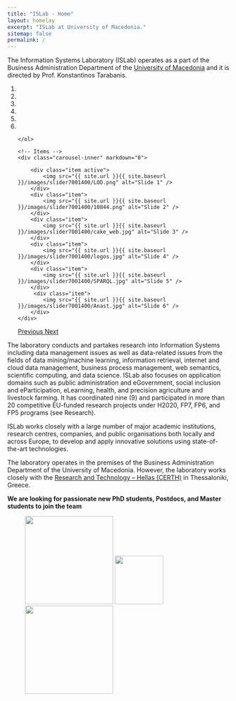 ```yaml
---
title: "ISLab - Home"
layout: homelay
excerpt: "ISLab at University of Macedonia."
sitemap: false
permalink: /
---
```


The Information Systems Laboratory (ISLab) operates as a part of the Business Administration Department of the [University of Macedonia](http://www.uom.gr) and it is directed by Prof. Konstantinos Tarabanis.


<div markdown="0" id="carousel" class="carousel slide" data-ride="carousel" data-interval="4000" data-pause="hover" >
    <!-- Menu -->
    <ol class="carousel-indicators">
        <li data-target="#carousel" data-slide-to="0" class="active"></li>
        <li data-target="#carousel" data-slide-to="1"></li>
        <li data-target="#carousel" data-slide-to="2"></li>
        <li data-target="#carousel" data-slide-to="3"></li>
        <li data-target="#carousel" data-slide-to="4"></li>
        <li data-target="#carousel" data-slide-to="5"></li>
    
    </ol>

    <!-- Items -->
    <div class="carousel-inner" markdown="0">

        <div class="item active">
            <img src="{{ site.url }}{{ site.baseurl }}/images/slider7001400/LOD.png" alt="Slide 1" />
        </div>
        <div class="item">
            <img src="{{ site.url }}{{ site.baseurl }}/images/slider7001400/10844.png" alt="Slide 2" />
        </div>
        <div class="item">
            <img src="{{ site.url }}{{ site.baseurl }}/images/slider7001400/cake_web.jpg" alt="Slide 3" />
        </div>
        <div class="item">
            <img src="{{ site.url }}{{ site.baseurl }}/images/slider7001400/logos.jpg" alt="Slide 4" />
        </div>
        <div class="item">
            <img src="{{ site.url }}{{ site.baseurl }}/images/slider7001400/SPARQL.jpg" alt="Slide 5" />
        </div>   
         <div class="item">
            <img src="{{ site.url }}{{ site.baseurl }}/images/slider7001400/Anast.jpg" alt="Slide 6" />
        </div>
    </div>
  <a class="left carousel-control" href="#carousel" role="button" data-slide="prev">
    <span class="glyphicon glyphicon-chevron-left" aria-hidden="true"></span>
    <span class="sr-only">Previous</span>
  </a>
  <a class="right carousel-control" href="#carousel" role="button" data-slide="next">
    <span class="glyphicon glyphicon-chevron-right" aria-hidden="true"></span>
    <span class="sr-only">Next</span>
  </a>
</div>


The laboratory conducts and partakes research into Information Systems including data management issues as well as data-related issues from the fields of data mining/machine learning, information retrieval, internet and cloud data management, business process management, web semantics, scientific computing, and data science. ISLab also focuses on application domains such as public administration and eGovernment, social inclusion and eParticipation, eLearning, health, and precision agriculture and livestock farming. It has coordinated nine (9) and participated in more than 20 competitive EU-funded research projects under H2020, FP7, FP6, and FP5 programs (see Research).

ISLab works closely with a large number of major academic institutions, research centres, companies, and public organisations both locally and across Europe, to develop and apply innovative solutions using state-of-the-art technologies.

The laboratory operates in the premises of the Business Administration Department of the University of Macedonia. However, the laboratory works closely with the [Research and Technology – Hellas (CERTH)](https://www.certh.gr) in Thessaloniki, Greece.

 **We are  looking for passionate new PhD students, Postdocs, and Master students to join the team** 


<figure class="fourth">
  <img src="{{ site.url }}{{ site.baseurl }}/images/logopic/islab.png" style="width: 200px">
  <img src="{{ site.url }}{{ site.baseurl }}/images/logopic/UOMLOGOEN.jpg" style="width: 110px">
  <img src="{{ site.url }}{{ site.baseurl }}/images/logopic/Certh-logo.png" style="width: 200px">
 
</figure>
